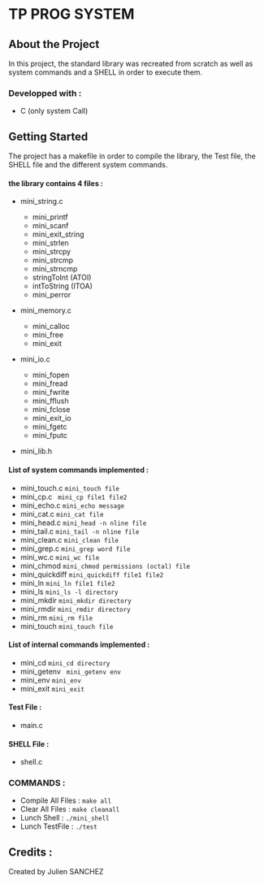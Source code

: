 # TP PROG SYSTEM

## About the Project

In this project, the standard library was recreated from scratch as well as system commands and a SHELL in order to execute them.

### Developped with :
* C (only system Call)

## Getting Started

The project has a makefile in order to compile the library, the Test file, the SHELL file and the different system commands.

#### the library contains 4 files :

- mini_string.c

  - mini_printf
  - mini_scanf
  - mini_exit_string
  - mini_strlen
  - mini_strcpy
  - mini_strcmp
  - mini_strncmp
  - stringToInt (ATOI)
  - intToString (ITOA)
  - mini_perror
  
- mini_memory.c

  - mini_calloc
  - mini_free
  - mini_exit
 
- mini_io.c
  
  - mini_fopen
  - mini_fread
  - mini_fwrite
  - mini_fflush
  - mini_fclose
  - mini_exit_io
  - mini_fgetc
  - mini_fputc
  
- mini_lib.h


#### List of system commands implemented : 
- mini_touch.c ```mini_touch file``` 
- mini_cp.c ``` mini_cp file1 file2``` 
- mini_echo.c ```mini_echo message```  
- mini_cat.c ```mini_cat file``` 
- mini_head.c ```mini_head -n nline file``` 
- mini_tail.c ```mini_tail -n nline file``` 
- mini_clean.c ```mini_clean file``` 
- mini_grep.c ```mini_grep word file```
- mini_wc.c ```mini_wc file```
- mini_chmod ```mini_chmod permissions (octal) file```  
- mini_quickdiff ```mini_quickdiff file1 file2``` 
- mini_ln ```mini_ln file1 file2``` 
- mini_ls ```mini_ls -l directory``` 
- mini_mkdir ```mini_mkdir directory``` 
- mini_rmdir ```mini_rmdir directory```
- mini_rm ```mini_rm file``` 
- mini_touch ```mini_touch file``` 

#### List of internal commands implemented :
- mini_cd ```mini_cd directory``` 
- mini_getenv ``` mini_getenv env```
- mini_env ```mini_env```  
- mini_exit ```mini_exit``` 

#### Test File : 
- main.c

#### SHELL File : 
- shell.c



### COMMANDS : 
- Compile All Files : ```make all```
- Clear All Files : ```make cleanall```
- Lunch Shell : ```./mini_shell```
- Lunch TestFile : ```./test```


## Credits : 

Created by Julien SANCHEZ 

